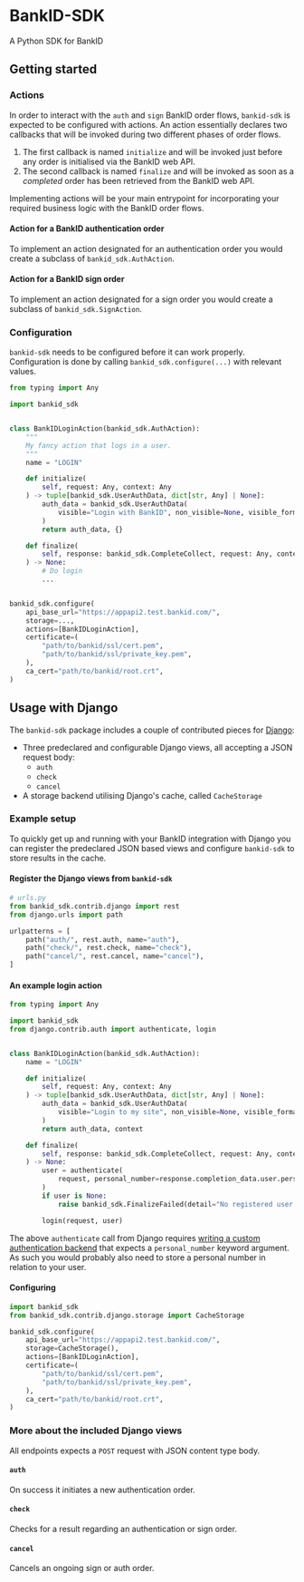 # BankID-SDK

A Python SDK for BankID

## Getting started

### Actions

In order to interact with the `auth` and `sign` BankID order flows, `bankid-sdk`
is expected to be configured with actions. An action essentially declares two
callbacks that will be invoked during two different phases of order flows.

1. The first callback is named `initialize` and will be invoked just before any
  order is initialised via the BankID web API.
2. The second callback is named `finalize` and will be invoked as soon as a
  _completed_ order has been retrieved from the BankID web API.

Implementing actions will be your main entrypoint for incorporating your
required business logic with the BankID order flows.

#### Action for a BankID authentication order

To implement an action designated for an authentication order you would create a
subclass of `bankid_sdk.AuthAction`.

#### Action for a BankID sign order

To implement an action designated for a sign order you would create a subclass
of `bankid_sdk.SignAction`.

### Configuration

`bankid-sdk` needs to be configured before it can work properly. Configuration
is done by calling `bankid_sdk.configure(...)` with relevant values.

```python
from typing import Any

import bankid_sdk


class BankIDLoginAction(bankid_sdk.AuthAction):
    """
    My fancy action that logs in a user.
    """
    name = "LOGIN"

    def initialize(
        self, request: Any, context: Any
    ) -> tuple[bankid_sdk.UserAuthData, dict[str, Any] | None]:
        auth_data = bankid_sdk.UserAuthData(
            visible="Login with BankID", non_visible=None, visible_format=None
        )
        return auth_data, {}

    def finalize(
        self, response: bankid_sdk.CompleteCollect, request: Any, context: Any
    ) -> None:
        # Do login
        ...


bankid_sdk.configure(
    api_base_url="https://appapi2.test.bankid.com/",
    storage=...,
    actions=[BankIDLoginAction],
    certificate=(
        "path/to/bankid/ssl/cert.pem",
        "path/to/bankid/ssl/private_key.pem",
    ),
    ca_cert="path/to/bankid/root.crt",
)
```

## Usage with Django

The `bankid-sdk` package includes a couple of contributed pieces for
[Django](https://docs.djangoproject.com/):

- Three predeclared and configurable Django views, all accepting a JSON request body:
  - `auth`
  - `check`
  - `cancel`
- A storage backend utilising Django's cache, called `CacheStorage`

### Example setup

To quickly get up and running with your BankID integration with Django you can register
the predeclared JSON based views and configure `bankid-sdk` to store results in the
cache.

#### Register the Django views from `bankid-sdk`

```python
# urls.py
from bankid_sdk.contrib.django import rest
from django.urls import path

urlpatterns = [
    path("auth/", rest.auth, name="auth"),
    path("check/", rest.check, name="check"),
    path("cancel/", rest.cancel, name="cancel"),
]
```

#### An example login action

```python
from typing import Any

import bankid_sdk
from django.contrib.auth import authenticate, login


class BankIDLoginAction(bankid_sdk.AuthAction):
    name = "LOGIN"

    def initialize(
        self, request: Any, context: Any
    ) -> tuple[bankid_sdk.UserAuthData, dict[str, Any] | None]:
        auth_data = bankid_sdk.UserAuthData(
            visible="Login to my site", non_visible=None, visible_format=None
        )
        return auth_data, context

    def finalize(
        self, response: bankid_sdk.CompleteCollect, request: Any, context: Any
    ) -> None:
        user = authenticate(
            request, personal_number=response.completion_data.user.personal_number
        )
        if user is None:
            raise bankid_sdk.FinalizeFailed(detail="No registered user found")

        login(request, user)
```

The above `authenticate` call from Django requires [writing a custom
authentication backend](https://docs.djangoproject.com/en/dev/topics/auth/customizing/#writing-an-authentication-backend)
that expects a `personal_number` keyword argument. As such you would probably
also need to store a personal number in relation to your user.

#### Configuring

```python
import bankid_sdk
from bankid_sdk.contrib.django.storage import CacheStorage

bankid_sdk.configure(
    api_base_url="https://appapi2.test.bankid.com/",
    storage=CacheStorage(),
    actions=[BankIDLoginAction],
    certificate=(
        "path/to/bankid/ssl/cert.pem",
        "path/to/bankid/ssl/private_key.pem",
    ),
    ca_cert="path/to/bankid/root.crt",
)
```

### More about the included Django views

All endpoints expects a `POST` request with JSON content type body.

#### `auth`

On success it initiates a new authentication order.

#### `check`

Checks for a result regarding an authentication or sign order.

#### `cancel`

Cancels an ongoing sign or auth order.
